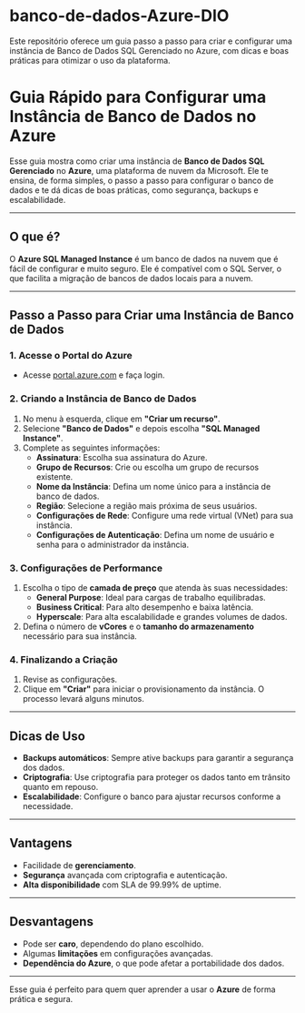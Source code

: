 # banco-de-dados-Azure-DIO
Este repositório oferece um guia passo a passo para criar e configurar uma instância de Banco de Dados SQL Gerenciado no Azure, com dicas e boas práticas para otimizar o uso da plataforma.

# Guia Rápido para Configurar uma Instância de Banco de Dados no Azure

Esse guia mostra como criar uma instância de **Banco de Dados SQL Gerenciado** no **Azure**, uma plataforma de nuvem da Microsoft. Ele te ensina, de forma simples, o passo a passo para configurar o banco de dados e te dá dicas de boas práticas, como segurança, backups e escalabilidade.

---

## O que é?

O **Azure SQL Managed Instance** é um banco de dados na nuvem que é fácil de configurar e muito seguro. Ele é compatível com o SQL Server, o que facilita a migração de bancos de dados locais para a nuvem.

---

## Passo a Passo para Criar uma Instância de Banco de Dados

### 1. Acesse o Portal do Azure
- Acesse [portal.azure.com](https://portal.azure.com) e faça login.

### 2. Criando a Instância de Banco de Dados
1. No menu à esquerda, clique em **"Criar um recurso"**.
2. Selecione **"Banco de Dados"** e depois escolha **"SQL Managed Instance"**.
3. Complete as seguintes informações:
   - **Assinatura**: Escolha sua assinatura do Azure.
   - **Grupo de Recursos**: Crie ou escolha um grupo de recursos existente.
   - **Nome da Instância**: Defina um nome único para a instância de banco de dados.
   - **Região**: Selecione a região mais próxima de seus usuários.
   - **Configurações de Rede**: Configure uma rede virtual (VNet) para sua instância.
   - **Configurações de Autenticação**: Defina um nome de usuário e senha para o administrador da instância.

### 3. Configurações de Performance
1. Escolha o tipo de **camada de preço** que atenda às suas necessidades:
   - **General Purpose**: Ideal para cargas de trabalho equilibradas.
   - **Business Critical**: Para alto desempenho e baixa latência.
   - **Hyperscale**: Para alta escalabilidade e grandes volumes de dados.
2. Defina o número de **vCores** e o **tamanho do armazenamento** necessário para sua instância.

### 4. Finalizando a Criação
1. Revise as configurações.
2. Clique em **"Criar"** para iniciar o provisionamento da instância. O processo levará alguns minutos.

---

## Dicas de Uso

- **Backups automáticos**: Sempre ative backups para garantir a segurança dos dados.
- **Criptografia**: Use criptografia para proteger os dados tanto em trânsito quanto em repouso.
- **Escalabilidade**: Configure o banco para ajustar recursos conforme a necessidade.

---

## Vantagens

- Facilidade de **gerenciamento**.
- **Segurança** avançada com criptografia e autenticação.
- **Alta disponibilidade** com SLA de 99.99% de uptime.

---

## Desvantagens

- Pode ser **caro**, dependendo do plano escolhido.
- Algumas **limitações** em configurações avançadas.
- **Dependência do Azure**, o que pode afetar a portabilidade dos dados.

---

Esse guia é perfeito para quem quer aprender a usar o **Azure** de forma prática e segura.
